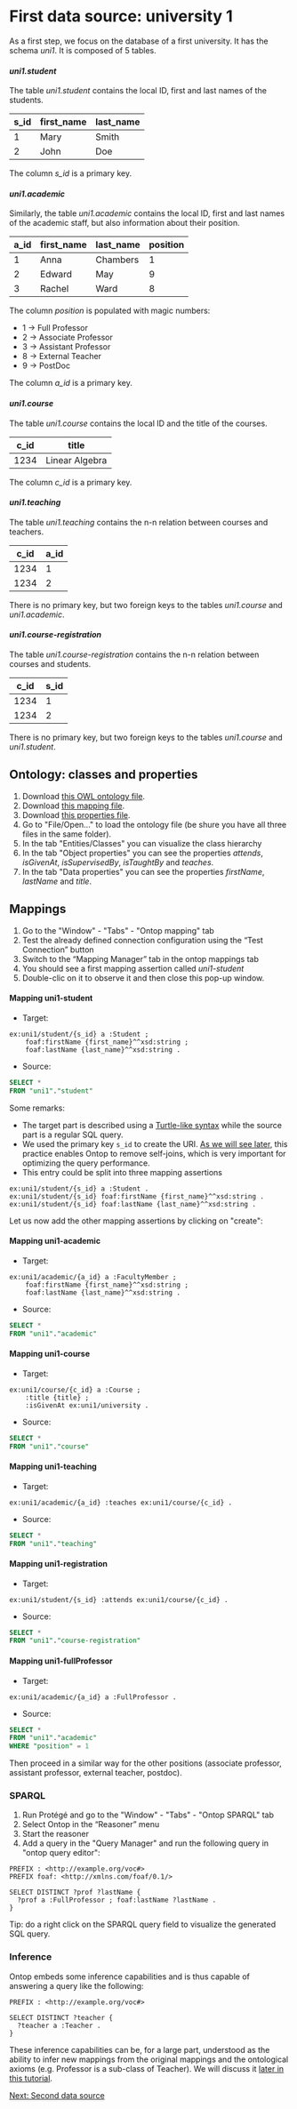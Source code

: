 # First data source: university 1


As a first step, we focus on the database of a first university. It has
the schema *uni1*.
It is composed of 5 tables.

#### *uni1.student*

The table *uni1.student* contains the local ID, first and last names of the students.

s_id | first_name |  last_name
---- | ---------- | ----------
  1  | Mary       | Smith
  2  | John       | Doe

The column *s_id* is a primary key.  

#### *uni1.academic*

Similarly, the table *uni1.academic* contains the local ID,
first and last names of the academic staff, but also information about their position.

a_id | first_name |  last_name | position
---- | ---------- | ---------- | --------
  1  | Anna       | Chambers   | 1
  2  | Edward     | May        | 9
  3  | Rachel     | Ward       | 8

The column *position* is populated with magic numbers:
  - 1 -> Full Professor
  - 2 -> Associate Professor
  - 3 -> Assistant Professor
  - 8 -> External Teacher
  - 9 -> PostDoc

The column *a_id* is a primary key.

#### *uni1.course*

The table *uni1.course* contains the local ID
and the title of the courses.

c_id | title
---- | -----
1234 | Linear Algebra

The column *c_id* is a primary key.

#### *uni1.teaching*

The table *uni1.teaching* contains the n-n relation
between courses and teachers.

c_id | a_id
---- | ----
1234 | 1
1234 | 2

There is no primary key, but two foreign keys to the tables *uni1.course* and *uni1.academic*.

#### *uni1.course-registration*

The table *uni1.course-registration* contains the n-n relation
between courses and students.

c_id | s_id
---- | ----
1234 | 1
1234 | 2

There is no primary key, but two foreign keys to the tables *uni1.course* and *uni1.student*.

## Ontology: classes and properties


1. Download [this OWL ontology file](university.zip).
2. Download [this mapping file](university.obda).
3. Download [this properties file](university.properties).
4. Go to "File/Open..." to load the ontology file (be shure you have all three files in the same folder).
5. In the tab "Entities/Classes" you can visualize the class hierarchy
6. In the tab "Object properties" you can see the properties *attends*, *isGivenAt*, *isSupervisedBy*, *isTaughtBy* and *teaches*.
7. In the tab "Data properties" you can see the properties *firstName*, *lastName* and *title*.


## Mappings


1. Go to the "Window" - "Tabs" - "Ontop mapping" tab
2. Test the already defined connection configuration using the “Test Connection” button
3. Switch to the “Mapping Manager” tab in the ontop mappings tab
4. You should see a first mapping assertion called *uni1-student*
5. Double-clic on it to observe it and then close this pop-up window.

#### Mapping uni1-student

 * Target:
```turtle
ex:uni1/student/{s_id} a :Student ;
    foaf:firstName {first_name}^^xsd:string ;
    foaf:lastName {last_name}^^xsd:string .
```
 * Source:
```sql
SELECT *
FROM "uni1"."student"
```

Some remarks:
  - The target part is described using a [Turtle-like syntax](https://github.com/ontop/ontop/wiki/TurtleSyntax) while the source part is a regular SQL query.
  - We used the primary key `s_id` to create the URI. [As we will see later](../mapping/primary-keys.md),
    this practice enables Ontop to remove self-joins, which is very important for optimizing
    the query performance.
  - This entry could be split into three mapping assertions

```turtle
ex:uni1/student/{s_id} a :Student .
ex:uni1/student/{s_id} foaf:firstName {first_name}^^xsd:string .
ex:uni1/student/{s_id} foaf:lastName {last_name}^^xsd:string .
```

Let us now add the other mapping assertions by clicking on "create":

#### Mapping uni1-academic
 * Target:
```turtle
ex:uni1/academic/{a_id} a :FacultyMember ;
    foaf:firstName {first_name}^^xsd:string ;
    foaf:lastName {last_name}^^xsd:string .
```
 * Source:
```sql
SELECT *
FROM "uni1"."academic"
```

#### Mapping uni1-course
 * Target:
```turtle
ex:uni1/course/{c_id} a :Course ;
    :title {title} ;
    :isGivenAt ex:uni1/university .
```
 * Source:
```sql
SELECT *
FROM "uni1"."course"
```

#### Mapping uni1-teaching
 * Target:
```turtle
ex:uni1/academic/{a_id} :teaches ex:uni1/course/{c_id} .
```
 * Source:
```sql
SELECT *
FROM "uni1"."teaching"
```

#### Mapping uni1-registration
 * Target:
```turtle
ex:uni1/student/{s_id} :attends ex:uni1/course/{c_id} .
```
 * Source:
```sql
SELECT *
FROM "uni1"."course-registration"
```

#### Mapping uni1-fullProfessor
 * Target:
```turtle
ex:uni1/academic/{a_id} a :FullProfessor .
```
 * Source:
```sql
SELECT *
FROM "uni1"."academic"
WHERE "position" = 1
```

Then proceed in a similar way for the other positions (associate  professor, assistant professor, external teacher, postdoc).


### SPARQL

1. Run Protégé and go to the "Window" - "Tabs" - "Ontop SPARQL" tab
2. Select Ontop in the “Reasoner” menu
3. Start the reasoner
4. Add a query in the "Query Manager" and run the following query in "ontop query editor":

```sparql
PREFIX : <http://example.org/voc#>
PREFIX foaf: <http://xmlns.com/foaf/0.1/>

SELECT DISTINCT ?prof ?lastName {
  ?prof a :FullProfessor ; foaf:lastName ?lastName .
}
```

Tip: do a right click on the SPARQL query field to visualize the generated SQL query.

### Inference

Ontop embeds some inference capabilities and is thus capable of answering a query like the following:

```sparql
PREFIX : <http://example.org/voc#>

SELECT DISTINCT ?teacher {
  ?teacher a :Teacher .
}
```

These inference capabilities can be, for a large part, understood as the ability to infer new mappings
from the original mappings and the ontological axioms (e.g. Professor is a sub-class of Teacher). We will discuss it [later in this tutorial](../mapping/foreign-keys.md).

[Next: Second data source](university-2.md)
